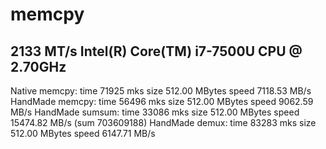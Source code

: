 # memcpy
## 2133 MT/s Intel(R) Core(TM) i7-7500U CPU @ 2.70GHz
Native   memcpy: time    71925 mks size 512.00 MBytes speed  7118.53 MB/s
HandMade memcpy: time    56496 mks size 512.00 MBytes speed  9062.59 MB/s
HandMade sumsum: time    33086 mks size 512.00 MBytes speed 15474.82 MB/s (sum 703609188)
HandMade  demux: time    83283 mks size 512.00 MBytes speed  6147.71 MB/s
